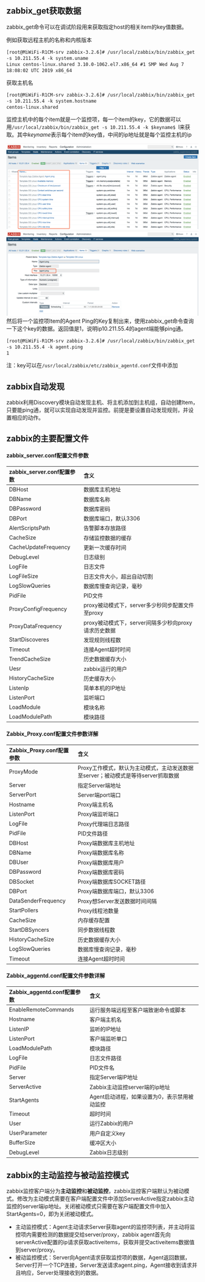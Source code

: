 ## zabbix_get获取数据

zabbix_get命令可以在调试阶段用来获取指定host的相关item的key值数据。<br>  

例如获取远程主机的名称和内核版本

```
[root@MiWiFi-R1CM-srv zabbix-3.2.6]# /usr/local/zabbix/bin/zabbix_get -s 10.211.55.4 -k system.uname
Linux centos-linux.shared 3.10.0-1062.el7.x86_64 #1 SMP Wed Aug 7 18:08:02 UTC 2019 x86_64
```

获取主机名

```
[root@MiWiFi-R1CM-srv zabbix-3.2.6]# /usr/local/zabbix/bin/zabbix_get -s 10.211.55.4 -k system.hostname
centos-linux.shared
```

监控主机中的每个item就是一个监控项，每一个item的key，它的数据可以用`/usr/local/zabbix/bin/zabbix_get -s 10.211.55.4 -k $keyname$ `l来获取。其中$keyname$表示每个item的key值，中间的ip地址就是每个监控主机的ip

![zabbix监控的item1](./image/zabbix监控的item1.png)  
![zabbix监控的item2](./image/zabbix监控的item2.png)  
然后将一个监控项Item的Agent Ping的Key复制出来，使用zabbix_get命令查询一下这个key的数据。返回值是1，说明ip10.211.55.4的agent端能够ping通。

```
[root@MiWiFi-R1CM-srv zabbix-3.2.6]# /usr/local/zabbix/bin/zabbix_get -s 10.211.55.4 -k agent.ping
1
```

注：key可以在`/usr/local/zabbix/etc/zabbix_agentd.conf`文件中添加

## zabbix自动发现
zabbix利用Discovery模块自动发现主机、将主机添加到主机组，自动创建Item，只要能ping通，就可以实现自动发现并监控。前提是要设置自动发现规则，并设置相应的动作。



## zabbix的主要配置文件
#### zabbix_server.conf配置文件参数  

|zabbix_server.conf配置参数|含义|
|:--|:---|
|DBHost|数据库主机地址|
|DBName|数据库名称|
|DBPassword|数据库密码|
|DBPort|数据库端口，默认3306|
|AlertScriptsPath|告警脚本存放路径|
|CacheSize|存储监控数据的缓存|
|CacheUpdateFrequency|更新一次缓存时间|
|DebugLevel|日志级别|
|LogFile|日志文件|
|LogFileSize|日志文件大小，超出自动切割|
|LogSlowQueries|数据库慢查询记录，毫秒|
|PidFile|PID文件|
|ProxyConfigFrequency|proxy被动模式下，server多少秒同步配置文件至proxy|
|ProxyDataFrequency|proxy被动模式下，server间隔多少秒向proxy请求历史数据|
|StartDiscoveres|发现规则线程数|
|Timeout|连接Agent超时时间|
|TrendCacheSize|历史数据缓存大小|
|Uesr|zabbix运行的用户|
|HistoryCacheSize|历史缓存大小|
|ListenIp|简单本机的IP地址|
|ListenPort|监听端口|
|LoadModule|模块名称|
|LoadModulePath|模块路径|


#### Zabbix_Proxy.conf配置文件参数详解

|Zabbix_Proxy.conf配置参数|含义|
|:--|:---|
|ProxyMode|Proxy工作模式，默认为主动模式，主动发送数据至server；被动模式是等待server抓取数据|
|Server|指定Server端地址|
|ServerPort|Server端port端口|
|Hostname|Proxy端主机名|
|ListenPort|Proxy端监听端口|
|LogFile|Proxy代理端日志路径|
|PidFile|PID文件路径|
|DBHost|Proxy端数据库主机地址|
|DBName|Proxy端数据库名称|
|DBUser|Proxy端数据库用户|
|DBPassword|Proxy端数据库密码|
|DBSocket|Proxy端数据库SOCKET路径|
|DBPort|Proxy端数据库端口，默认3306|
|DataSenderFrequency|Proxy想Server发送数据时间间隔|
|StartPollers|Proxy线程池数量|
|CacheSize|内存缓存配置|
|StartDBSyncers|同步数据线程数|
|HistoryCacheSize|历史数据缓存大小|
|LogSlowQueries|数据库慢查询记录，毫秒|
|Timeout|连接Agent超时时间|
  
  

#### Zabbix_aggentd.conf配置文件参数详解
 
|Zabbix_aggentd.conf配置参数|含义|
|:--|:---|
|EnableRemoteCommands|运行服务端远程至客户端致谢命令或脚本|
|Hostname|客户端主机名|
|ListenIP|监听的IP地址|
|ListenPort|客户端监听单口|
|LoadModulePath|模块路径|
|LogFile|日志文件路径|
|PidFile|PID文件名|
|Server|指定Server端IP地址|
|ServerActive|Zabbix主动监控server端的ip地址|
|StartAgents|Agent启动进程，如果设置为0，表示禁用被动监控|
|Timeout|超时时间|
|User|运行Zabbix的用户|
|UserParameter|用户自定义key|
|BufferSize|缓冲区大小|
|DebugLevel|Zabbix日志级别|  


## zabbix的主动监控与被动监控模式
zabbix监控客户端分为**主动监控**和**被动监控**，zabbix监控客户端默认为被动模式。修改为主动模式需要在客户端配置文件中添加ServerActive指定zabbix主动监控的server端ip地址。关闭被动模式只需要在客户端配置文件中加入StartAgents=0，即为关闭被动模式。

* 主动监控模式：Agent主动请求Server获取agent的监控项列表，并主动将监控项内需要检测的数据提交给server/proxy，zabbix agent首先向serverActive配置的ip请求获取activeitems，获取并提交activeitems数据值到server/proxy。
* 被动监控模式：Server向Agent请求获取监控项的数据，Agent返回数据，Server打开一个TCP连接，Server发送请求agent.ping，Agent接收到请求并且响应，Server处理接收到的数据。